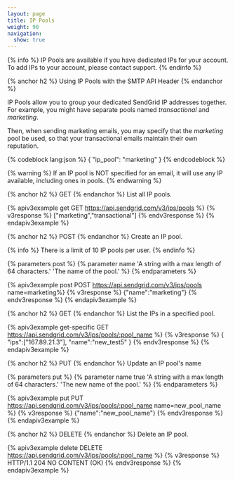 ```yaml
---
layout: page
title: IP Pools
weight: 90
navigation:
  show: true
---
```


{% info %}
IP Pools are available if you have dedicated IPs for your account.
To add IPs to your account, please contact support.
{% endinfo %}

{% anchor h2 %}
Using IP Pools with the SMTP API Header
{% endanchor %}

IP Pools allow you to group your dedicated SendGrid IP addresses
together. For example, you might have separate pools named
_transactional_ and _marketing_. 

Then, when sending marketing emails, you may specify that the _marketing_ pool be used, so that your transactional emails maintain their own reputation.

{% codeblock lang:json %}
{
  "ip_pool": 
    "marketing"
}
{% endcodeblock %}

{% warning %}
If an IP pool is NOT specified for an email, it will use any IP available, including ones in pools.
{% endwarning %}

{% anchor h2 %}
GET
{% endanchor  %}
List all IP pools.

{% apiv3example get GET https://api.sendgrid.com/v3/ips/pools %}
{% v3response %}
["marketing","transactional"]
{% endv3response %}
{% endapiv3example %}

{% anchor h2 %}
POST
{% endanchor %}
Create an IP pool.

{% info %}
There is a limit of 10 IP pools per user.
{% endinfo %}

{% parameters post %}
  {% parameter name 'A string with a max length of 64 characters.' 'The name of the pool.' %}
{% endparameters %}

{% apiv3example post POST https://api.sendgrid.com/v3/ips/pools name=marketing%}
{% v3response %}
{"name":"marketing"}
{% endv3response %}
{% endapiv3example %}

{% anchor h2 %}
GET
{% endanchor %}
List the IPs in a specified pool.

{% apiv3example get-specific GET https://api.sendgrid.com/v3/ips/pools/:pool_name %}
{% v3response %}
{
  "ips":["167.89.21.3"],
  "name":"new_test5"
}
{% endv3response %}
{% endapiv3example %}

{% anchor h2 %}
PUT
{% endanchor %}
Update an IP pool's name

{% parameters put %}
  {% parameter name true 'A string with a max length of 64 characters.' 'The new name of the pool.' %}
{% endparameters %}

{% apiv3example put PUT https://api.sendgrid.com/v3/ips/pools/:pool_name name=new_pool_name %}
{% v3response %}
{"name":"new_pool_name"}
{% endv3response %}
{% endapiv3example %}

{% anchor h2 %}
DELETE
{% endanchor %}
Delete an IP pool.

{% apiv3example delete DELETE https://api.sendgrid.com/v3/ips/pools/:pool_name %}
  {% v3response %}
HTTP/1.1 204 NO CONTENT (OK)
  {% endv3response %}
{% endapiv3example %}

